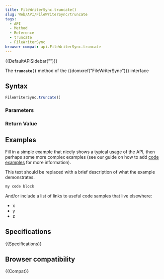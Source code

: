 ```yaml
---
title: FileWriterSync.truncate()
slug: Web/API/FileWriterSync/truncate
tags:
  - API
  - Method
  - Reference
  - truncate
  - FileWriterSync
browser-compat: api.FileWriterSync.truncate
---
```

{{DefaultAPISidebar("")}}

The **`truncate()`** method of the {{domxref("FileWriterSync")}} interface 

## Syntax

```js
FileWriterSync.truncate()
```

### Parameters



### Return Value



## Examples

Fill in a simple example that nicely shows a typical usage of the API, then perhaps some more complex examples (see our guide on how to add [code examples](/en-US/docs/MDN/Contribute/Structures/Code_examples) for more information).

This text should be replaced with a brief description of what the example demonstrates.

```js
my code block
```

And/or include a list of links to useful code samples that live elsewhere:

*   x
*   y
*   z

## Specifications

{{Specifications}}

## Browser compatibility

{{Compat}}

